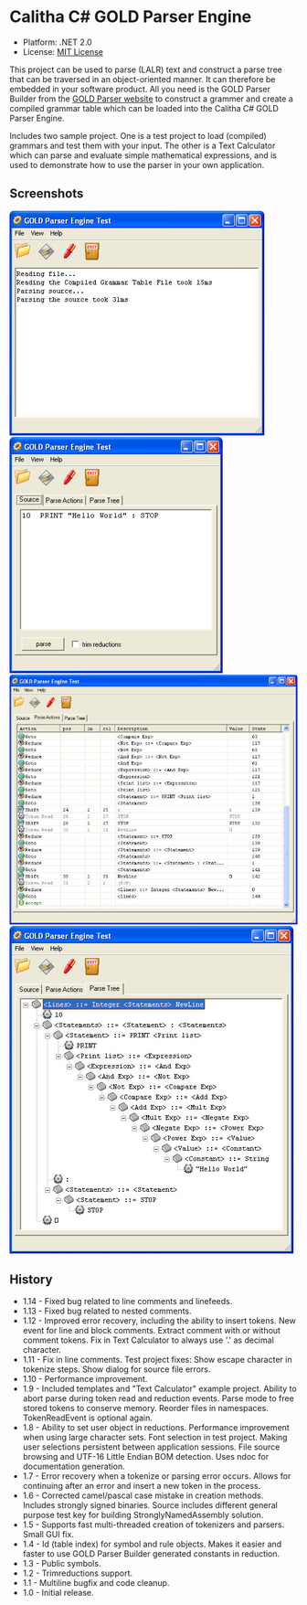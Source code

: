 # Calitha C# GOLD Parser Engine

- Platform: .NET 2.0
- License: [MIT License](http://www.opensource.org/licenses/mit-license.html)

This project can be used to parse (LALR) text and construct a parse tree that can be traversed in an object-oriented manner. It can therefore be embedded in your software product. All you need is the GOLD Parser Builder from the [GOLD Parser website](http://www.goldparser.org/) to construct a grammer and create a compiled grammar table which can be loaded into the Calitha C# GOLD Parser Engine.

Includes two sample project. One is a test project to load (compiled) grammars and test them with your input. The other is a Text Calculator which can parse and evaluate simple mathematical expressions, and is used to demonstrate how to use the parser in your own application. 


## Screenshots
![main screen](images/gold_mainscreen.jpg)
![main screen](images/gold_sourcescreen.jpg)
![main screen](images/gold_actionscreen.jpg)
![main screen](images/gold_treescreen.jpg)

## History

- 1.14 - Fixed bug related to line comments and linefeeds.
- 1.13 - Fixed bug related to nested comments.
- 1.12 - Improved error recovery, including the ability to insert tokens. New event for line and block comments. Extract comment with or without comment tokens. Fix in Text Calculator to always use '.' as decimal character.
- 1.11 - Fix in line comments. Test project fixes: Show escape character in tokenize steps. Show dialog for source file errors.
- 1.10 - Performance improvement.
- 1.9 - Included templates and "Text Calculator" example project. Ability to abort parse during token read and reduction events. Parse mode to free stored tokens to conserve memory. Reorder files in namespaces. TokenReadEvent is optional again.
- 1.8 - Ability to set user object in reductions. Performance improvement when using large character sets. Font selection in test project. Making user selections persistent between application sessions. File source browsing and UTF-16 Little Endian BOM detection. Uses ndoc for documentation generation.
- 1.7 - Error recovery when a tokenize or parsing error occurs. Allows for continuing after an error and insert a new token in the process.
- 1.6 - Corrected camel/pascal case mistake in creation methods. Includes strongly signed binaries. Source includes different general purpose test key for building StronglyNamedAssembly solution.
- 1.5 - Supports fast multi-threaded creation of tokenizers and parsers. Small GUI fix.
- 1.4 - Id (table index) for symbol and rule objects. Makes it easier and faster to use GOLD Parser Builder generated constants in reduction.
- 1.3 - Public symbols.
- 1.2 - Trimreductions support.
- 1.1 - Multiline bugfix and code cleanup.
- 1.0 - Initial release.

